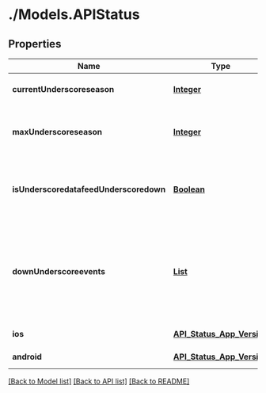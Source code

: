 # ./Models.APIStatus
## Properties

Name | Type | Description | Notes
------------ | ------------- | ------------- | -------------
**currentUnderscoreseason** | [**Integer**](integer.md) | Year of the current FRC season. | [default to null]
**maxUnderscoreseason** | [**Integer**](integer.md) | Maximum FRC season year for valid queries. | [default to null]
**isUnderscoredatafeedUnderscoredown** | [**Boolean**](boolean.md) | True if the entire FMS API provided by FIRST is down. | [default to null]
**downUnderscoreevents** | [**List**](string.md) | An array of strings containing event keys of any active events that are no longer updating. | [default to null]
**ios** | [**API_Status_App_Version**](API_Status_App_Version.md) |  | [default to null]
**android** | [**API_Status_App_Version**](API_Status_App_Version.md) |  | [default to null]

[[Back to Model list]](../README.md#documentation-for-models) [[Back to API list]](../README.md#documentation-for-api-endpoints) [[Back to README]](../README.md)

